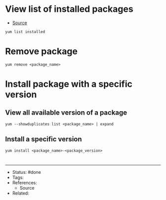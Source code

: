 # View list of installed packages
- [Source](https://linuxhint.com/uninstall_yum_package/)
```shell
yum list installed
```
# Remove package
```shell
yum remove <package_name>
```
# Install package with a specific version
## View all available version of a package
```shell
yum --showduplicates list <package_name> | expand
```
## Install a specific version
```shell
yum install <package_name>-<package_version>
```


#
---
- Status: #done
- Tags: 
- References:
	- Source
- Related:
